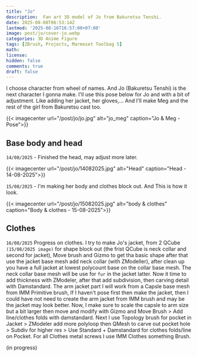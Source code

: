 ```yaml
---
title: "Jo"
description:  Fan art 3D model of Jo from Bakuretsu Tenshi.
date: 2025-08-08T06:53:14Z
lastmod: '2025-08-16T16:57:00+07:00'
image: post/jo/cover-jo.webp
categories: 3D Anime Figure
tags: [ZBrush, Projects, Marmoset Toolbag 5]
math: 
license: 
hidden: false
comments: true
draft: false
---
```

I choose character from wheel of names. And Jo (Bakuretsu Tenshi) is the next character I gonna make.
I'll use this pose below for Jo and with a bit of adjustment. Like adding her jacket, her gloves,... And I'll make Meg and the rest of the girl from Bakuretsu cast too.

{{< imagecenter url="/post/jo/jo.jpg" alt="jo_meg" caption="Jo & Meg - Pose">}}

## Base body and head

`14/08/2025` - Finished the head, may adjust more later.

{{< imagecenter url="/post/jo/14082025.jpg" alt="Head" caption="Head - 14-08-2025">}}

`15/08/2025` - I'm making her body and clothes block out. And This is how it look.

{{< imagecenter url="/post/jo/15082025.jpg" alt="body & clothes" caption="Body & clothes - 15-08-2025">}}

## Clothes

`16/08/2025` Progress on clothes. I try to make Jo's jacket, from 2 QCube `(15/08/2025 image)` for shape block out (the frist QCube is neck collar and second for jacket), Move brush and Gizmo to get tha basic shape after that use the jacket base mesh add neck collar (with ZModeller), after clean up you have a full jacket at lowest polycount base on the collar base mesh. The neck collar base mesh will be use for `fur` in the jacket latter. Now it time to add thickness with ZModeler, after that add subdivision, then carving detail with Damstandard. The arm jacket part I will work from a Capsle base mesh from IMM Primitive brush, If I haven't pose first then make the jacket, then I could have not need to create the arm jacket from IMM brush and may be the jacket may look better. Now, I make sure to scale the capsle to arm size but a bit larger then move and modify with Gizmo and Move Brush > Add line/clothes folds with damstandard. Next I use Topology brush for pocket in Jacket > ZModeler add more polyloop then QMesh to carve out pocket hole > Subdiv for higher res > Use Standard + Damstandard for clothes folds/line on Pocket. For all Clothes metal screws I use IMM Clothes something Brush.

(in progress)
